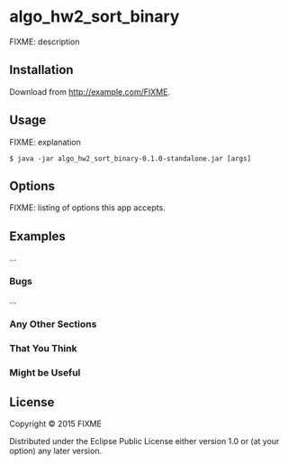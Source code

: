 # algo_hw2_sort_binary

FIXME: description

## Installation

Download from http://example.com/FIXME.

## Usage

FIXME: explanation

    $ java -jar algo_hw2_sort_binary-0.1.0-standalone.jar [args]

## Options

FIXME: listing of options this app accepts.

## Examples

...

### Bugs

...

### Any Other Sections
### That You Think
### Might be Useful

## License

Copyright © 2015 FIXME

Distributed under the Eclipse Public License either version 1.0 or (at
your option) any later version.
